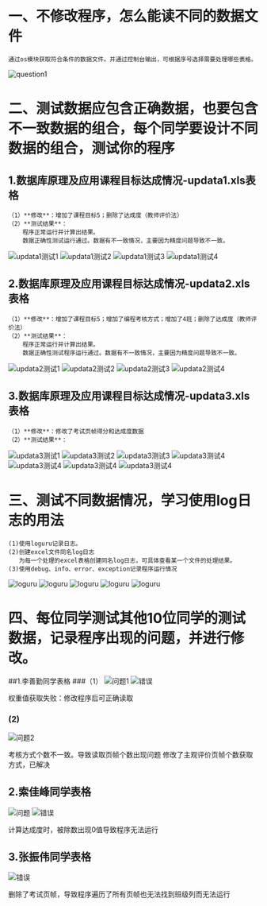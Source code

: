 # 一、不修改程序，怎么能读不同的数据文件
    通过os模块获取符合条件的数据文件。并通过控制台输出，可根据序号选择需要处理哪些表格。
   ![question1](../readme/pictures/question1.png)

# 二、测试数据应包含正确数据，也要包含不一致数据的组合，每个同学要设计不同数据的组合，测试你的程序
## 1.数据库原理及应用课程目标达成情况-updata1.xls表格
    （1）**修改**：增加了课程目标5；删除了达成度（教师评价法）
    （2）**测试结果**：
        程序正常运行并计算出结果。
        数据正确性测试运行通过。数据有不一致情况，主要因为精度问题导致不一致。
   ![updata1测试1](../readme/pictures/update1-1.png)
   ![updata1测试2](../readme/pictures/update1-2.png)
   ![updata1测试3](../readme/pictures/update1-3.png)
   ![updata1测试4](../readme/pictures/update1-4.png)

## 2.数据库原理及应用课程目标达成情况-updata2.xls表格
    （1）**修改**：增加了课程目标5；增加了编程考核方式；增加了4班；删除了达成度（教师评价法）
    （2）**测试结果**：
        程序正常运行并计算出结果。
        数据正确性测试程序运行通过。数据有不一致情况，主要因为精度问题导致不一致。
   ![updata2测试1](../readme/pictures/update2-1.png)
   ![updata2测试2](../readme/pictures/update2-2.png)
   ![updata2测试3](../readme/pictures/update2-3.png)
   ![updata2测试4](../readme/pictures/update2-4.png)
## 3.数据库原理及应用课程目标达成情况-updata3.xls表格
    （1）**修改**：修改了考试页帧得分和达成度数据
    （2）**测试结果**：
   ![updata3测试1](../readme/pictures/update3-1.png)
   ![updata3测试2](../readme/pictures/update3-2.png)
   ![updata3测试3](../readme/pictures/update3-3.png)
   ![updata3测试4](../readme/pictures/update3-4.png)
   ![updata3测试4](../readme/pictures/update3-5.png)
   ![updata3测试4](../readme/pictures/update3-6.png)
   ![updata3测试4](../readme/pictures/update3-7.png)
# 三、测试不同数据情况，学习使用log日志的用法
    (1)使用loguru记录日志。
    (2)创建excel文件同名log日志
       为每一个处理的excel表格创建同名log日志，可具体查看某一个文件的处理结果。
    (3)使用debug、info、error、exception记录程序运行情况
   ![loguru](../readme/pictures/log1.png)
   ![loguru](../readme/pictures/log2.png)
   ![loguru](../readme/pictures/log3.png)
   ![loguru](../readme/pictures/log4.png)
   ![loguru](../readme/pictures/log5.png)
   

# 四、每位同学测试其他10位同学的测试数据，记录程序出现的问题，并进行修改。
##1.李善勤同学表格
###（1）
   ![问题1](../readme/pictures/李善勤表格问题1.png)
   ![错误](../readme/pictures/李善勤问题1错误.png)
   
   权重值获取失败：修改程序后可正确读取
### (2)
   ![问题2](../readme/pictures/李善勤表格问题2.png)
   
   考核方式个数不一致。导致读取页帧个数出现问题
   修改了主观评价页帧个数获取方式，已解决
## 2.索佳峰同学表格
   ![问题](../readme/pictures/索佳峰表格问题.png)
   ![错误](../readme/pictures/索佳峰表格出现错误.png)
   
   计算达成度时，被除数出现0值导致程序无法运行
## 3.张振伟同学表格
   ![错误](../readme/pictures/张振伟表格问题.png)
   
   删除了考试页帧，导致程序遍历了所有页帧也无法找到班级列而无法运行